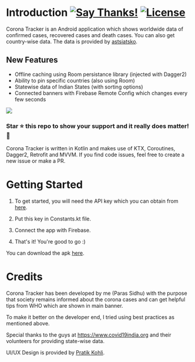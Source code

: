 # Introduction [![Say Thanks!](https://img.shields.io/badge/Say%20Thanks-!-1EAEDB.svg)](https://saythanks.io/to/sidhuparas1234@gmail.com)  [![License](https://img.shields.io/badge/license-MIT-orange.svg)](https://github.com/sidhuparas/Coronavirus-Tracker/blob/master/LICENSE)
Corona Tracker is an Android application which shows worldwide data of confirmed cases, recovered cases and death cases. You can also get country-wise data. The data is provided by <a href="https://rapidapi.com/user/astsiatsko">astsiatsko</a>.

## New Features
- Offline caching using Room persistance library (injected with Dagger2)
- Ability to pin specific countries (also using Room)
- Statewise data of Indian States (with sorting options)
- Connected banners with Firebase Remote Config which changes every few seconds

<img src="poster.jpeg">

### **Star :star:  this repo to show your support and it really does matter!** :clap:

Corona Tracker is written in Kotlin and makes use of KTX, Coroutines, Dagger2, Retrofit and MVVM. If you find code issues, feel free to create a new issue or make a PR.

# Getting Started

1. To get started, you will need the API key which you can obtain from <a href="https://rapidapi.com/astsiatsko/api/coronavirus-monitor/endpoints">here</a>.

2. Put this key in Constants.kt file.
3. Connect the app with Firebase.
4. That's it! You're good to go :)

You can download the apk <a href="app-release.apk">here</a>.

# Credits

Corona Tracker has been developed by me (Paras Sidhu) with the purpose that society remains informed about the corona cases and can get helpful tips from WHO which are shown in main banner.

To make it better on the developer end, I tried using best practices as mentioned above.

Special thanks to the guys at https://www.covid19india.org and their volunteers for providing state-wise data.

UI/UX Design is provided by <a href="https://www.linkedin.com/in/pratik-kohli-a1921089/">Pratik Kohli</a>.
